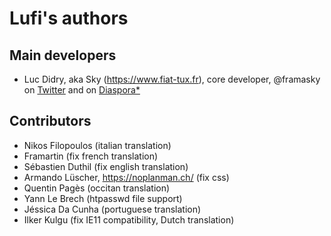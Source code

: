# Lufi's authors

## Main developers

* Luc Didry, aka Sky (<https://www.fiat-tux.fr>), core developer, @framasky on [Twitter](https://twitter.com/framasky) and on [Diaspora*](https://framasphere.org/public/framasky)

## Contributors

* Nikos Filopoulos (italian translation)
* Framartin (fix french translation)
* Sébastien Duthil (fix english translation)
* Armando Lüscher, https://noplanman.ch/ (fix css)
* Quentin Pagès (occitan translation)
* Yann Le Brech (htpasswd file support)
* Jéssica Da Cunha (portuguese translation)
* Ilker Kulgu (fix IE11 compatibility, Dutch translation)